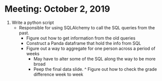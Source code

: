 # Meeting: October 2, 2019
1) Write a python script 
    - Responsible for using SQLAlchemy to call the SQL queries from the past. 
        * Figure out how to get information from the old queries 
        * Construct a Panda dataframe that hold the info from SQL
        * Figure out a way to aggregate for one person across a period of weeks 
          + May have to alter some of the SQL along the way to be more broad 
          + Peep the final data slide. 
            ^ Figure out how to check the grade difference week to week 
    
